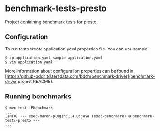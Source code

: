# benchmark-tests-presto

Project containing benchmark tests for presto.

## Configuration

To run tests create application.yaml properties file. You can use sample:

```
$ cp application.yaml-sample application.yaml
$ vim application.yaml
```

More information about configuration properties can be found in [https://github-bdch.td.teradata.com/bdch/benchmark-driver](benchmark-driver project README).

## Running benchmarks

```
$ mvn test -Pbenchmark
...
[INFO] --- exec-maven-plugin:1.4.0:java (exec-benchmark) @ benchmark-tests-presto ---
...
```
